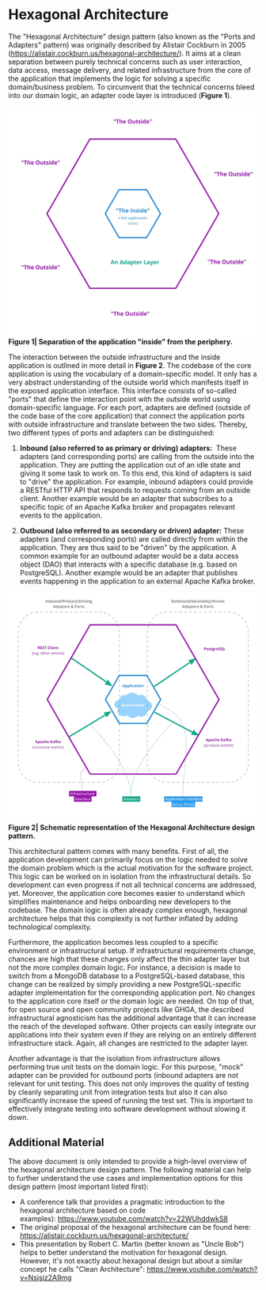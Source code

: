 # Hexagonal Architecture

The "Hexagonal Architecture" design pattern (also known as the "Ports and Adapters" pattern) was originally described by Alistair Cockburn in 2005 (https://alistair.cockburn.us/hexagonal-architecture/). It aims at a clean separation between purely technical concerns such as user interaction, data access, message delivery, and related infrastructure from the core of the application that implements the logic for solving a specific domain/business problem. To circumvent that the technical concerns bleed into our domain logic, an adapter code layer is introduced (**Figure 1**).

![](./imgs/hex_arch_separate.jpg)
**Figure 1| Separation of the application "inside" from the periphery.**

The interaction between the outside infrastructure and the inside application is outlined in more detail in **Figure 2**. The codebase of the core application is using the vocabulary of a domain-specific model. It only has a very abstract understanding of the outside world which manifests itself in the exposed application interface. This interface consists of so-called "ports" that define the interaction point with the outside world using domain-specific language. For each port, adapters are defined (outside of the code base of the core application) that connect the application ports with outside infrastructure and translate between the two sides. Thereby, two different types of ports and adapters can be distinguished:

1. **Inbound (also referred to as primary or driving) adapters:**
 These adapters (and corresponding ports) are calling from the outside into the application. They are putting the application out of an idle state and giving it some task to work on. To this end, this kind of adapters is said to "drive" the application. For example, inbound adapters could provide a RESTful HTTP API that responds to requests coming from an outside client. Another example would be an adapter that subscribes to a specific topic of an Apache Kafka broker and propagates relevant events to the application.

2. **Outbound (also referred to as secondary or driven) adapter:**
These adapters (and corresponding ports) are called directly from within the application. They are thus said to be "driven" by the application. A common example for an outbound adapter would be a data access object (DAO) that interacts with a specific database (e.g. based on PostgreSQL). Another example would be an adapter that publishes events happening in the application to an external Apache Kafka broker.

![](./imgs/hex_arch.jpg)
**Figure 2| Schematic representation of the Hexagonal Architecture design pattern.**

This architectural pattern comes with many benefits. First of all, the application development can primarily focus on the logic needed to solve the domain problem which is the actual motivation for the software project. This logic can be worked on in isolation from the infrastructural details. So development can even progress if not all technical concerns are addressed, yet. Moreover, the application core becomes easier to understand which simplifies maintenance and helps onboarding new developers to the codebase. The domain logic is often already complex enough, hexagonal architecture helps that this complexity is not further inflated by adding technological complexity.

Furthermore, the application becomes less coupled to a specific environment or infrastructural setup. If infrastructural requirements change, chances are high that these changes only affect the thin adapter layer but not the more complex domain logic. For instance, a decision is made to switch from a MongoDB database to a PostgreSQL-based database, this change can be realized by simply providing a new PostgreSQL-specific adapter implementation for the corresponding application port. No changes to the application core itself or the domain logic are needed. On top of that, for open source and open community projects like GHGA, the described infrastructural agnosticism has the additional advantage that it can increase the reach of the developed software. Other projects can easily integrate our applications into their system even if they are relying on an entirely different infrastructure stack. Again, all changes are restricted to the adapter layer.

Another advantage is that the isolation from infrastructure allows performing true unit tests on the domain logic. For this purpose, "mock" adapter can be provided for outbound ports (inbound adapters are not relevant for unit testing. This does not only improves the quality of testing by cleanly separating unit from integration tests but also it can also significantly increase the speed of running the test set. This is important to effectively integrate testing into software development without slowing it down.

## Additional Material

The above document is only intended to provide a high-level overview of the hexagonal architecture design pattern. The following material can help to further understand the use cases and implementation options for this design pattern (most important listed first):

- A conference talk that provides a pragmatic introduction to the hexagonal architecture based on code examples): https://www.youtube.com/watch?v=22WUhddwkS8
- The original proposal of the hexagonal architecture can be found here: https://alistair.cockburn.us/hexagonal-architecture/
- This presentation by Robert C. Martin (better known as "Uncle Bob") helps to better understand the motivation for hexagonal design. However, it's not exactly about hexagonal design but about a similar concept he calls "Clean Architecture": https://www.youtube.com/watch?v=Nsjsiz2A9mg
